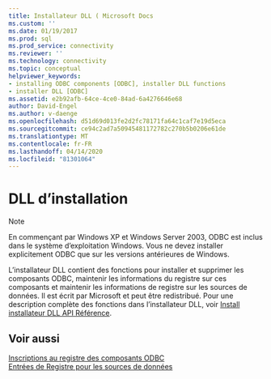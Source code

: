 ```yaml
---
title: Installateur DLL ( Microsoft Docs
ms.custom: ''
ms.date: 01/19/2017
ms.prod: sql
ms.prod_service: connectivity
ms.reviewer: ''
ms.technology: connectivity
ms.topic: conceptual
helpviewer_keywords:
- installing ODBC components [ODBC], installer DLL functions
- installer DLL [ODBC]
ms.assetid: e2b92afb-64ce-4ce0-84ad-6a4276646e68
author: David-Engel
ms.author: v-daenge
ms.openlocfilehash: d51d69d013fe2d2fc78171fa64c1caf7e19d5eca
ms.sourcegitcommit: ce94c2ad7a50945481172782c270b5b0206e61de
ms.translationtype: MT
ms.contentlocale: fr-FR
ms.lasthandoff: 04/14/2020
ms.locfileid: "81301064"
---
```

# <a name="installer-dll"></a>DLL d’installation
> [!NOTE]  
>  En commençant par Windows XP et Windows Server 2003, ODBC est inclus dans le système d’exploitation Windows. Vous ne devez installer explicitement ODBC que sur les versions antérieures de Windows.  
  
 L’installateur DLL contient des fonctions pour installer et supprimer les composants ODBC, maintenir les informations du registre sur ces composants et maintenir les informations de registre sur les sources de données. Il est écrit par Microsoft et peut être redistribué. Pour une description complète des fonctions dans l’installateur DLL, voir [Install installateur DLL API Référence](../../../odbc/reference/syntax/installer-dll-api-reference-function.md).  
  
## <a name="see-also"></a>Voir aussi  
 [Inscriptions au registre des composants ODBC](../../../odbc/reference/install/registry-entries-for-odbc-components.md)   
 [Entrées de Registre pour les sources de données](../../../odbc/reference/install/registry-entries-for-data-sources.md)
